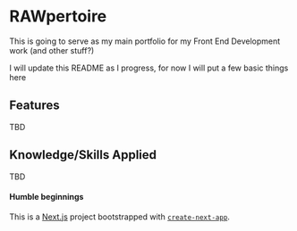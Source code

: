 # RAWpertoire

This is going to serve as my main portfolio for my Front End Development work (and other stuff?)

I will update this README as I progress, for now I will put a few basic things here

## Features

TBD

## Knowledge/Skills Applied

TBD

#### Humble beginnings

This is a [Next.js](https://nextjs.org) project bootstrapped with [`create-next-app`](https://nextjs.org/docs/app/api-reference/cli/create-next-app).
